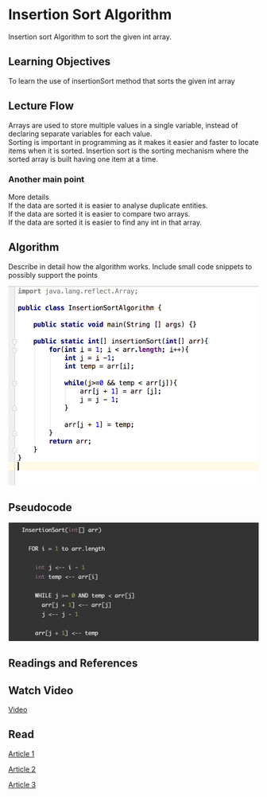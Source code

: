 # Insertion Sort Algorithm
Insertion sort Algorithm to sort the given int array.

## Learning Objectives
To learn the use of insertionSort method that sorts the given int array

## Lecture Flow
Arrays are used to store multiple values in a single variable, instead of declaring separate variables for each value. <br/>
Sorting is important in programming as it makes it  easier and faster to locate items when it is sorted. Insertion sort is the sorting mechanism where the sorted array is built having one item at a time.
   
### Another main point
More details<br/>
If the data are sorted it is easier to analyse duplicate entities. <br/>
If the data are sorted it is easier to compare two arrays. <br/>
If the data are sorted it is easier to find any int in that array. <br/>

## Algorithm
Describe in detail how the algorithm works. Include small code snippets to possibly support the points

![code snippet](../images/codeSnip.png)

## Pseudocode
![Pseudocode](../images/pseudocode.png) <br/>

## Readings and References
## Watch Video
[Video](https://www.youtube.com/watch?v=i-SKeOcBwko)

## Read
[Article 1](https://www.interviewbit.com/tutorial/insertion-sort-algorithm/)

[Article 2](https://www.geeksforgeeks.org/insertion-sort/)

[Article 3](https://www.cs.cmu.edu/~adamchik/15-121/lectures/Sorting%20Algorithms/sorting.html)
